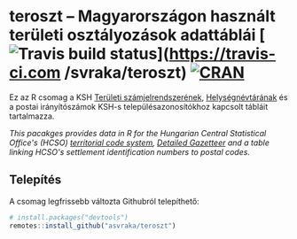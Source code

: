 # teroszt – Magyarországon használt területi osztályozások adattáblái [![Travis build status](https://travis-ci.com/svraka/teroszt.svg?branch=master)](https://travis-ci.com /svraka/teroszt) [![CRAN](http://www.r-pkg.org/badges/version/teroszt)](https://cran.r-project.org/package=teroszt)

Ez az R csomag a KSH [Területi számjelrendszerének](http://www.ksh.hu/teruleti_szamjel_menu), [Helységnévtárának](http://www.ksh.hu/apps/hntr.main) és a postai irányítószámok KSH-s településazonosítókhoz kapcsolt tábláit tartalmazza.

*This pacakges provides data in R for the Hungarian Central Statistical Office's (HCSO) [territorial code system](https://www.ksh.hu/tszJ_eng_menu), [Detailed Gazetteer](http://www.ksh.hu/apps/hntr.main?p_lang=EN) and a table linking HCSO's settlement identification numbers to postal codes.*

## Telepítés

A csomag legfrissebb változta Githubról telepíthető:

``` r
# install.packages("devtools")
remotes::install_github("asvraka/teroszt")
```
